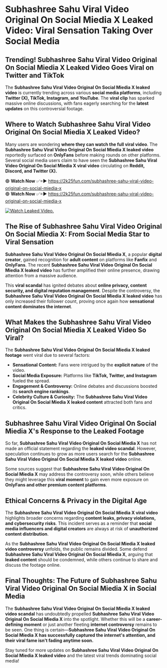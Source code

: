 # Subhashree Sahu Viral Video Original On Social Miedia X Leaked Video: Viral Sensation Taking Over Social Media

## **Trending! Subhashree Sahu Viral Video Original On Social Miedia X Leaked Video Goes Viral on Twitter and TikTok**
The **Subhashree Sahu Viral Video Original On Social Miedia X leaked video** is currently trending across various **social media platforms**, including **Twitter (X), TikTok, Instagram, and YouTube**. The **viral clip** has sparked massive online discussions, with fans eagerly searching for the **latest updates** on this controversial footage.

## **Where to Watch Subhashree Sahu Viral Video Original On Social Miedia X Leaked Video?**
Many users are wondering **where they can watch the full viral video**. The **Subhashree Sahu Viral Video Original On Social Miedia X leaked video** reportedly surfaced on **OnlyFans** before making rounds on other platforms. Several social media users claim to have seen the **Subhashree Sahu Viral Video Original On Social Miedia X viral video** circulating on **Reddit, Discord, and Twitter (X).**

🟢 **Watch Now** ✅=► https://2k25fun.com/subhashree-sahu-viral-video-original-on-social-miedia-x  
🟢 **Watch Now** ✅=► https://2k25fun.com/subhashree-sahu-viral-video-original-on-social-miedia-x  

[![Watch Leaked Video.](https://miro.medium.com/v2/resize:fit:828/format:webp/1*cilzJN44JGOrTw9NJCrNHA.gif "Watch Leaked Video")](https://2k25fun.com/subhashree-sahu-viral-video-original-on-social-miedia-x)

## **The Rise of Subhashree Sahu Viral Video Original On Social Miedia X: From Social Media Star to Viral Sensation**
**Subhashree Sahu Viral Video Original On Social Miedia X**, a popular **digital creator**, gained recognition for **adult content** on platforms like **Fanfix** and **OnlyFans**. The recent **Subhashree Sahu Viral Video Original On Social Miedia X leaked video** has further amplified their online presence, drawing attention from a massive audience.

This **viral scandal** has ignited debates about **online privacy, content security, and digital reputation management**. Despite the controversy, the **Subhashree Sahu Viral Video Original On Social Miedia X leaked video** has only increased their follower count, proving once again how **sensational content dominates the internet**.

## **What Makes the Subhashree Sahu Viral Video Original On Social Miedia X Leaked Video So Viral?**
The **Subhashree Sahu Viral Video Original On Social Miedia X leaked footage** went viral due to several factors:
- **Sensational Content:** Fans were intrigued by the **explicit nature** of the video.
- **Social Media Exposure:** Platforms like **TikTok, Twitter, and Instagram** fueled the spread.
- **Engagement & Controversy:** Online debates and discussions boosted its **search engine rankings**.
- **Celebrity Culture & Curiosity:** The **Subhashree Sahu Viral Video Original On Social Miedia X leaked content** attracted both fans and critics.

## **Subhashree Sahu Viral Video Original On Social Miedia X's Response to the Leaked Footage**
So far, **Subhashree Sahu Viral Video Original On Social Miedia X** has not made an official statement regarding the **leaked video scandal**. However, speculation continues to grow as more users search for the **Subhashree Sahu Viral Video Original On Social Miedia X leaked video** online.

Some sources suggest that **Subhashree Sahu Viral Video Original On Social Miedia X** may address the controversy soon, while others believe they might leverage this **viral moment** to gain even more exposure on **OnlyFans and other premium content platforms**.

## **Ethical Concerns & Privacy in the Digital Age**
The **Subhashree Sahu Viral Video Original On Social Miedia X viral video** highlights broader concerns regarding **content leaks, privacy violations, and cybersecurity risks**. This incident serves as a reminder that **social media influencers and digital creators** are always at risk of **unauthorized content distribution**.

As the **Subhashree Sahu Viral Video Original On Social Miedia X leaked video controversy** unfolds, the public remains divided. Some defend **Subhashree Sahu Viral Video Original On Social Miedia X**, arguing that **leaked content** should be condemned, while others continue to share and discuss the footage online.

## **Final Thoughts: The Future of Subhashree Sahu Viral Video Original On Social Miedia X in Social Media**
The **Subhashree Sahu Viral Video Original On Social Miedia X leaked video scandal** has undoubtedly propelled **Subhashree Sahu Viral Video Original On Social Miedia X** into the spotlight. Whether this will be a **career-defining moment** or just another fleeting **internet controversy** remains to be seen. One thing is certain—**Subhashree Sahu Viral Video Original On Social Miedia X has successfully captured the internet's attention, and their viral fame isn't fading anytime soon.**

Stay tuned for more updates on **Subhashree Sahu Viral Video Original On Social Miedia X leaked video** and the latest viral trends dominating social media!
